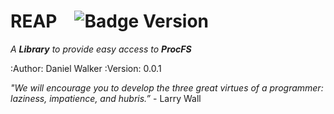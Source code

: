 
# REAP ![Badge Version]

*A **Library** to provide easy access to* ***ProcFS***

:Author: Daniel Walker
:Version: 0.0.1

*"We will encourage you to develop the three great virtues of a programmer: laziness, impatience, and hubris.”* - Larry Wall



<!----------------------------------------------------------------------------->


[Badge Version]: https://img.shields.io/badge/Version-0.0.1-darkgray?style=for-the-badge